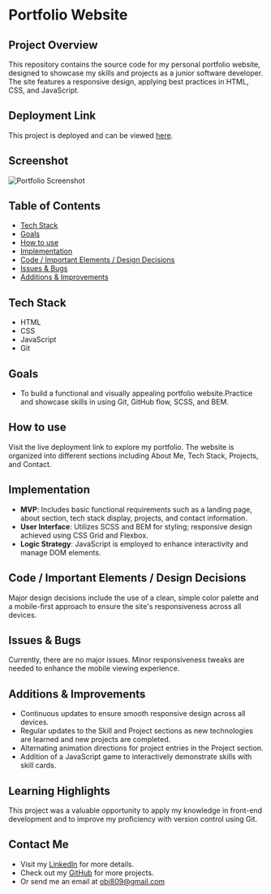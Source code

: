 # Portfolio Website

## Project Overview
This repository contains the source code for my personal portfolio website, designed to showcase my skills and projects as a junior software developer. The site features a responsive design, applying best practices in HTML, CSS, and JavaScript.

## Deployment Link
This project is deployed and can be viewed [here](https://obj809.github.io/portfolio-project/).

## Screenshot
![Portfolio Screenshot](project-screenshots/project-screenshot.png)

## Table of Contents
- [Tech Stack](#tech-stack)
- [Goals](#goals)
- [How to use](#how-to-use)
- [Implementation](#implementation)
- [Code / Important Elements / Design Decisions](#code--important-elements--design-decisions)
- [Issues & Bugs](#issues--bugs)
- [Additions & Improvements](#additions--improvements)

## Tech Stack
- HTML
- CSS
- JavaScript
- Git

## Goals
- To build a functional and visually appealing portfolio website.Practice and showcase skills in using Git, GitHub flow, SCSS, and BEM.

## How to use
Visit the live deployment link to explore my portfolio. The website is organized into different sections including About Me, Tech Stack, Projects, and Contact.

## Implementation
- **MVP**: Includes basic functional requirements such as a landing page, about section, tech stack display, projects, and contact information.
- **User Interface**: Utilizes SCSS and BEM for styling; responsive design achieved using CSS Grid and Flexbox.
- **Logic Strategy**: JavaScript is employed to enhance interactivity and manage DOM elements.

## Code / Important Elements / Design Decisions
Major design decisions include the use of a clean, simple color palette and a mobile-first approach to ensure the site's responsiveness across all devices.

## Issues & Bugs
Currently, there are no major issues. Minor responsiveness tweaks are needed to enhance the mobile viewing experience.

## Additions & Improvements
- Continuous updates to ensure smooth responsive design across all devices.
- Regular updates to the Skill and Project sections as new technologies are learned and new projects are completed.
- Alternating animation directions for project entries in the Project section.
- Addition of a JavaScript game to interactively demonstrate skills with skill cards.


## Learning Highlights
This project was a valuable opportunity to apply my knowledge in front-end development and to improve my proficiency with version control using Git.

## Contact Me
- Visit my [LinkedIn](https://www.linkedin.com/in/obj809/) for more details.
- Check out my [GitHub](https://github.com/obj809) for more projects.
- Or send me an email at obj809@gmail.com
